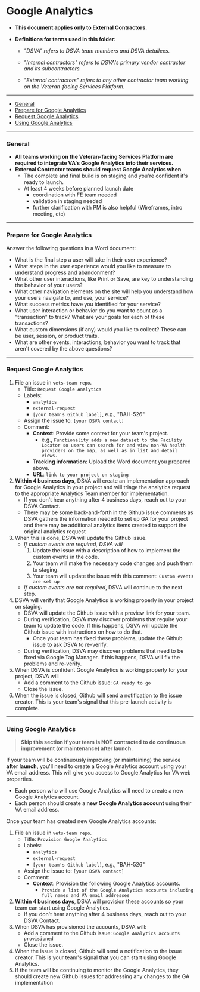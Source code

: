 # Google Analytics

* **This document applies only to External Contractors.**

* **Definitions for terms used in this folder:**

  * *"DSVA" refers to DSVA team members and DSVA detailees.*

  * *"Internal contractors" refers to DSVA's primary vendor contractor and its subcontractors.*

  * *"External contractors" refers to any other contractor team working on the Veteran-facing Services Platform.*

<hr>

* [General](#general)
* [Prepare for Google Analytics](#prepare-for-google-analytics)
* [Request Google Analytics](#request-google-analytics)
* [Using Google Analytics](#using-google-analytics)

<hr>

### General

* **All teams working on the Veteran-facing Services Platform are required to integrate VA's Google Analytics into their services.**
* **External Contractor teams should request Google Analytics when**
  * The complete and final build is on staging and you're confident it's ready to launch. 
  * At least 4 weeks before planned launch date
    - coordination with FE team needed
    - validation in staging needed
    - further clarification with PM is also helpful (Wireframes, intro meeting, etc)

<hr>

### Prepare for Google Analytics

Answer the following questions in a Word document:

* What is the final step a user will take in their user experience?
* What steps in the user experience would you like to measure to understand progress and abandonment?
* What other user interactions, like Print or Save, are key to understanding the behavior of your users?
* What other navigation elements on the site will help you understand how your users navigate to, and use, your service?
* What success metrics have you identified for your service?
* What user interaction or behavior do you want to count as a "transaction" to track? What are your goals for each of these transactions?
* What custom dimensions (if any) would you like to collect? These can be user, session, or product traits.
* What are other events, interactions, behavior you want to track that aren't covered by the above questions?

<hr>

### Request Google Analytics

1. File an issue in ```vets-team repo```.
    * Title: ```Request Google Analytics```
    * Labels: 
      * ```analytics```
      * ```external-request```
      * ```[your team's Github label]```, e.g., "BAH-526"
    * Assign the issue to: ```[your DSVA contact]```
    * Comment: 
      * **Context**: Provide some context for your team's project.
        * e.g., ```Functionality adds a new dataset to the Facility Locator so users can search for and view non-VA health providers on the map, as well as in list and detail views.```
      * **Tracking information**: Upload the Word document you prepared above.
      * **URL**: ```link to your project on staging```
1. **Within 4 business days**, DSVA will create an implementation approach for Google Analytics in your project and will triage the analytics request to the appropriate Analytics Team member for implementation.
    * If you don't hear anything after 4 business days, reach out to your DSVA Contact.
    * There may be some back-and-forth in the Github issue comments as DSVA gathers the information needed to set up GA for your project and there may be additional analytics items created to support the original analytics request
1. When this is done, DSVA will update the Github issue.
    * *If custom events are required, DSVA will*
      1. Update the issue with a description of how to implement the custom events in the code.
      1. Your team will make the necessary code changes and push them to staging.
      1. Your team will update the issue with this comment: ```Custom events are set up```
    * *If custom events are not required*, DSVA will continue to the next step.
1. DSVA will verify that Google Analytics is working properly in your project on staging.
    * DSVA will update the Github issue with a preview link for your team.
    * During verification, DSVA may discover problems that require your team to update the code. If this happens, DSVA will update the Github issue with instructions on how to do that.
      * Once your team has fixed these problems, update the Github issue to ask DSVA to re-verify.
    * During verification, DSVA may discover problems that need to be fixed via Google Tag Manager. If this happens, DSVA will fix the problems and re-verify.
1. When DSVA is confident Google Analytics is working properly for your project, DSVA will
    * Add a comment to the Github issue: ```GA ready to go```
    * Close the issue.
1. When the issue is closed, Github will send a notification to the issue creator. This is your team's signal that this pre-launch activity is complete.

<hr>

### Using Google Analytics

> **Skip this section if your team is NOT contracted to do continuous improvement (or maintenance) after launch.**

If your team will be continuously improving (or maintaining) the service **after launch,** you'll need to create a Google Analytics account using your VA email address. This will give you access to Google Analytics for VA web properties.

* Each person who will use Google Analytics will need to create a new Google Analytics account.
* Each person should create a **new Google Analytics account** using their VA email address.

Once your team has created new Google Analytics accounts:

1. File an issue in ```vets-team repo```.
    * Title: ```Provision Google Analytics```
    * Labels: 
      * ```analytics```
      * ```external-request```
      * ```[your team's Github label]```, e.g., "BAH-526"
    * Assign the issue to: ```[your DSVA contact]```
    * Comment: 
      * **Context**: Provision the following Google Analytics accounts.
        * ```Provide a list of the Google Analytics accounts including full names and VA email addresses```
1. **Within 4 business days**, DSVA will provision these accounts so your team can start using Google Analytics.
    * If you don't hear anything after 4 business days, reach out to your DSVA Contact.
1. When DSVA has provisioned the accounts, DSVA will:
    * Add a comment to the Github issue: ```Google Analytics accounts provisioned```
    * Close the issue.
1. When the issue is closed, Github will send a notification to the issue creator. This is your team's signal that you can start using Google Analytics.
1. If the team will be continuing to monitor the Google Analytics, they should create new Github issues for addressing any changes to the GA implementation
